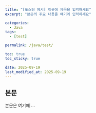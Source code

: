 ```yaml
---
title: "[포스팅 예시] 이곳에 제목을 입력하세요"
excerpt: "본문의 주요 내용을 여기에 입력하세요"

categories:
  - Java
tags:
  - [test]

permalink: /java/test/

toc: true
toc_sticky: true

date: 2025-09-19
last_modified_at: 2025-09-19
---
```


## 본문

본문은 여기에 ...
